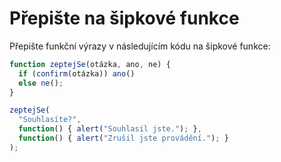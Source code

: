 
# Přepište na šipkové funkce

Přepište funkční výrazy v následujícím kódu na šipkové funkce:

```js run
function zeptejSe(otázka, ano, ne) {
  if (confirm(otázka)) ano()
  else ne();
}

zeptejSe(
  "Souhlasíte?",
  function() { alert("Souhlasil jste."); },
  function() { alert("Zrušil jste provádění."); }
);
```
